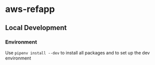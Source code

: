 # aws-refapp

## Local Development

### Environment
Use `pipenv install --dev` to install all packages
and to set up the dev environment
